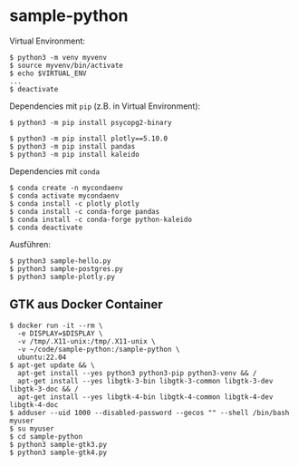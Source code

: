 
# sample-python

Virtual Environment:

~~~
$ python3 -m venv myvenv
$ source myvenv/bin/activate
$ echo $VIRTUAL_ENV
...
$ deactivate
~~~

Dependencies mit `pip` (z.B. in Virtual Environment):

~~~
$ python3 -m pip install psycopg2-binary
~~~

~~~
$ python3 -m pip install plotly==5.10.0
$ python3 -m pip install pandas
$ python3 -m pip install kaleido
~~~

Dependencies mit `conda`

~~~
$ conda create -n mycondaenv
$ conda activate mycondaenv
$ conda install -c plotly plotly
$ conda install -c conda-forge pandas
$ conda install -c conda-forge python-kaleido
$ conda deactivate
~~~

Ausführen:

~~~
$ python3 sample-hello.py
$ python3 sample-postgres.py
$ python3 sample-plotly.py
~~~

## GTK aus Docker Container

~~~
$ docker run -it --rm \
  -e DISPLAY=$DISPLAY \
  -v /tmp/.X11-unix:/tmp/.X11-unix \
  -v ~/code/sample-python:/sample-python \
  ubuntu:22.04
$ apt-get update && \
  apt-get install --yes python3 python3-pip python3-venv && /
  apt-get install --yes libgtk-3-bin libgtk-3-common libgtk-3-dev libgtk-3-doc && /
  apt-get install --yes libgtk-4-bin libgtk-4-common libgtk-4-dev libgtk-4-doc
$ adduser --uid 1000 --disabled-password --gecos "" --shell /bin/bash myuser
$ su myuser
$ cd sample-python
$ python3 sample-gtk3.py
$ python3 sample-gtk4.py
~~~
